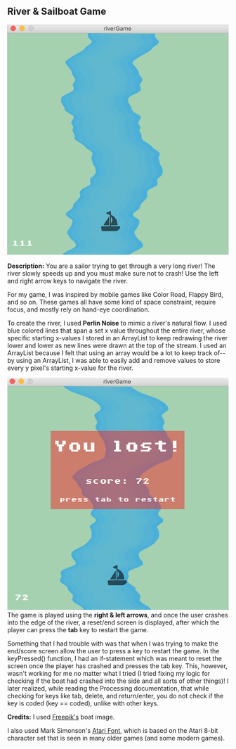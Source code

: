 ## River & Sailboat Game
![](game.png)

**Description:** You are a sailor trying to get through a very long river! 
 The river slowly speeds up and you must make sure not to crash!
 Use the left and right arrow keys to navigate the river.
 
For my game, I was inspired by mobile games like Color Road, Flappy Bird, and so on. These games all have some kind of space constraint, require focus, and mostly rely on hand-eye coordination. 

To create the river, I used **Perlin Noise** to mimic a river's natural flow. I used blue colored lines that span a set x value throughout the entire river, whose specific starting x-values I stored in an ArrayList to keep redrawing the river lower and lower as new lines were drawn at the top of the stream. I used an ArrayList because I felt that using an array would be a lot to keep track of-- by using an ArrayList, I was able to easily add and remove values to store every y pixel's starting x-value for the river. 


![](gameEnd.png)
The game is played using the **right & left arrows**, and once the user crashes into the edge of the river, a reset/end screen is displayed, after which the player can press the **tab** key to restart the game.

Something that I had trouble with was that when I was trying to make the end/score screen allow the user to press a key to restart the game. In the keyPressed() function, I had an if-statement which was meant to reset the screen once the player has crashed and presses the tab key. This, however, wasn't working for me no matter what I tried (I tried fixing my logic for checking if the boat had crashed into the side and all sorts of other things)! I later realized, while reading the Processing documentation, that while checking for keys like tab, delete, and return/enter, you do not check if the key is coded (key == coded), unlike with other keys.

**Credits:** 
I used [Freepik's](https://www.flaticon.com/authors/freepik) boat image.

I also used Mark Simonson's [Atari Font](https://www.fontspace.com/atari-classic-font-f30342), which is based on the Atari 8-bit character set that is seen in many older games (and some modern games).
